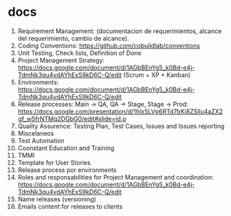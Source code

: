# docs

1. Requirement Management: (documentacion de requerimientos, alcance del requerimiento, cambio de alcance).
1. Coding Conventions: https://github.com/cobuildlab/conventions
1. Unit Testing, Check lists, Definition of Done
1. Project Management Strategy: https://docs.google.com/document/d/1AGbBEnYg5_k0Bd-e4j-TdmNk3qu4vdAYhExS9kD6C-Q/edit (Scrum + XP + Kanban)
1. Environments: https://docs.google.com/document/d/1AGbBEnYg5_k0Bd-e4j-TdmNk3qu4vdAYhExS9kD6C-Q/edit 
1. Release processes: Main -> QA, QA -> Stage, Stage -> Prod: https://docs.google.com/presentation/d/1hIx5LVp6RTd7bKj8ZSllu4aZX2gf_w5frNTMq2DGbG0/edit#slide=id.p
1. Quality Assurence: Testing Plan, Test Cases, Issues and Issues reporting
1. Miscelaneos
1. Test Automation
1. Coonstant Education and Training
1. TMMI
2. Template for User Stories
3. Release process por environments
4. Roles and responsabilities for Project Management and coordination: https://docs.google.com/document/d/1AGbBEnYg5_k0Bd-e4j-TdmNk3qu4vdAYhExS9kD6C-Q/edit
5. Name releases (versioning)
6. Emails content for releases to clients
